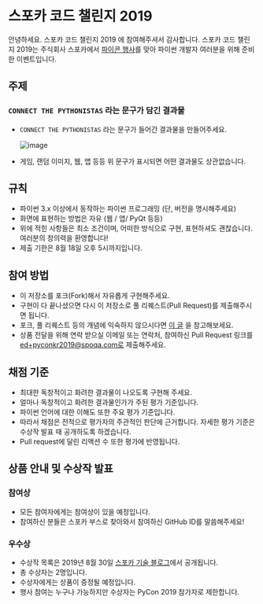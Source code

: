 # 스포카 코드 챌린지 2019

안녕하세요. 스포카 코드 챌린지 2019 에 참여해주셔서 감사합니다. 스포카 코드 챌린지 2019는 주식회사 스포카에서 [파이콘 행사][0]를 맞아 파이썬 개발자 여러분을 위해 준비한 이벤트입니다.

## 주제

### `CONNECT THE PYTHONISTAS` 라는 문구가 담긴 결과물
* `CONNECT THE PYTHONISTAS` 라는 문구가 들어간 결과물을 만들어주세요.

  ![image](https://user-images.githubusercontent.com/22957868/61261228-18023980-a7bc-11e9-8c61-3fb684179e2d.png)
* 게임, 랜덤 이미지, 웹, 앱 등등 위 문구가 표시되면 어떤 결과물도 상관없습니다.

## 규칙

* 파이썬 3.x 이상에서 동작하는 파이썬 프로그래밍 (단, 버전을 명시해주세요)
* 화면에 표현하는 방법은 자유 (웹 / 앱/ PyQt 등등)
* 위에 적힌 사항들은 최소 조건이며, 어떠한 방식으로 구현, 표현하셔도 괜찮습니다. 여러분의 창의력을 환영합니다!
* 제출 기한은 8월 18일 오후 5시까지입니다.

## 참여 방법

* 이 저장소를 포크(Fork)해서 자유롭게 구현해주세요.
* 구현이 다 끝나셨으면 다시 이 저장소로 풀 리퀘스트(Pull Request)를 제출해주시면 됩니다.
* 포크, 풀 리퀘스트 등의 개념에 익숙하지 않으시다면 [이 글][1] 을 참고해보세요.
* 상품 전달을 위해 연락 받으실 이메일 또는 연락처, 참여하신 Pull Request 링크를 ed+pyconkr2019@spoqa.com로 제출해주세요.

## 채점 기준

* 최대한 독창적이고 화려한 결과물이 나오도록 구현해 주세요.
* 얼마나 독창적이고 화려한 결과물인가가 주된 평가 기준입니다.
* 파이썬 언어에 대한 이해도 또한 주요 평가 기준입니다.
* 따라서 채점은 전적으로 평가자의 주관적인 판단에 근거합니다. 자세한 평가 기준은 수상작 발표 때 공개하도록 하겠습니다.
* Pull request에 달린 리액션 수 또한 평가에 반영됩니다.


## 상품 안내 및 수상작 발표

### 참여상

* 모든 참여자에게는 참여상이 있을 예정입니다.
* 참여하신 분들은 스포카 부스로 찾아와서 참여하신 GitHub ID를 말씀해주세요!

### 우수상

* 수상작 목록은 2019년 8월 30일 [스포카 기술 블로그][2]에서 공개됩니다.
* 총 수상자는 2명입니다.
* 수상자에게는 상품이 증정될 예정입니다.
* 행사 참여는 누구나 가능하지만 수상자는 PyCon 2019 참가자로 제한합니다.

[0]: https://www.pycon.kr/
[1]: https://help.github.com/articles/using-pull-requests/
[2]: https://spoqa.github.io/
